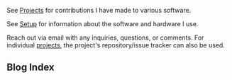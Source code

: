 See [Projects][] for contributions I have made to various software.

See [Setup][] for information about the software and hardware I use.

Reach out via email with any inquiries, questions, or comments. For
individual [projects][], the project's repository/issue tracker can also
be used.

[Projects]: /projects
[Setup]: https://github.com/dennisleexyz/dotfiles/wiki

Blog Index
----------
